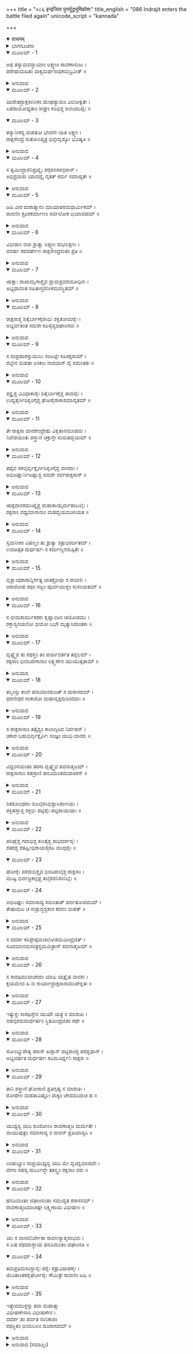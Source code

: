 +++
title = "०८६ इन्द्रजिता पुनर्युद्धभूमिप्रवेशः"
title_english = "086 Indrajit enters the battle filed again"
unicode_script = "kannada"

+++
<details open><summary>वाचनम्</summary>

<div class="audioEmbed"  caption="श्रीराम-हरिसीताराममूर्ति-घनपाठिभ्यां वचनम्" src="https://archive.org/download/Ramayana-recitation-Sriram-harisItArAmamUrti-Ghanapaati-v2/Kanda_6/Kanda_6_YK-086-Indrajit_enters_the_battle-filed_again_0.mp3"></div>
</details>



<details><summary>ಭಾಗಸೂಚನಾ</summary>

ವಾನರ-ರಾಕ್ಷಸರ ಯುದ್ಧ, ಹನುಮಂತನಿಂದ ರಾಕ್ಷಸರ ಸಂಹಾರ, ಹನುಮಂತನು ಇಂದ್ರಜಿತುವನ್ನು ದ್ವಂದ್ವಯುದ್ಧಕ್ಕಾಗಿ ಆಹ್ವಾನ
</details>

<details open><summary>ಮೂಲಮ್ - 1</summary>

ಅಥ ತಸ್ಯಾಮವಸ್ಥಾಯಾಂ ಲಕ್ಷ್ಮಣಂ ರಾವಣಾನುಜಃ ।  
ಪರೇಷಾಮಹಿತಂ ವಾಕ್ಯಮರ್ಥಸಾಧಕಮಬ್ರವೀತ್ ॥
</details>

<details><summary>ಅನುವಾದ</summary>

ಆ ಸಮಯದಲ್ಲಿ ವಿಭೀಷಣನು ಶತ್ರುಗಳಿಗೆ ಅಹಿತಕರವಾದ ಹಾಗೂ ಲಕ್ಷ್ಮಣನ ಅರ್ಥಸಿದ್ಧಿಗೆ ಕಾರಣವಾದ ಮಾತನ್ನು ಹೇಳಿದನು.॥1॥
</details>

<details open><summary>ಮೂಲಮ್ - 2</summary>

ಯದೇತದ್ರಾಕ್ಷಸಾನೀಕಂ ಮೇಘಶ್ಯಾಮಂ ವಿಲೋಕ್ಯತೇ ।  
ಏತದಾಯೋಧ್ಯತಾಂ ಶೀಘ್ರಂ ಕಪಿಭಿಶ್ಚ ಶಿಲಾಯುಧೈಃ ॥
</details>

<details open><summary>ಮೂಲಮ್ - 3</summary>

ತಸ್ಯಾನೀಕಸ್ಯ ಮಹತೋ ಭೇದನೇ ಯತ ಲಕ್ಷ್ಮಣ ।  
ರಾಕ್ಷಸೇಂದ್ರ ಸುತೋಽಪ್ಯತ್ರ ಭಿನ್ನೇದೃಶ್ಯೋ ಭವಿಷ್ಯತಿ ॥
</details>

<details><summary>ಅನುವಾದ</summary>

ಲಕ್ಷ್ಮಣ! ಕಪ್ಪಾದ ಮೋಡಗಳಂತೆ ಎದುರಿಗೆ ಕಾಣುವ ರಾಕ್ಷಸರ ಸೈನ್ಯದೊಂದಿಗೆ ಶಿಲಾರೂಪೀ ಆಯುಧ ಧರಿಸಿದ ವಾನರವೀರರು ಶೀಘ್ರವಾಗಿ ಯುದ್ಧ ಮಾಡಲಿ ಮತ್ತು ನೀನೂ ಈ ವಿಶಾಲವಾಹಿನಿಯ ವ್ಯೆಹವನ್ನು ಭೇದಿಸುವ ಪ್ರಯತ್ನಮಾಡು. ಅದನ್ನು ಭೇದಿಸಿದಾಗಲೇ ಇಂದ್ರಜಿತು ನಮಗೆ ಕಾಣಿಸುವನು.॥2-3॥
</details>

<details open><summary>ಮೂಲಮ್ - 4</summary>

ಸ ತ್ವಮಿಂದ್ರಾಶನಿಪ್ರಖ್ಯೈಃ ಶರೈರವಕಿರನ್ಪರಾನ್ ।  
ಅಭಿದ್ರವಾಶು ಯಾವದ್ವೈ ನೈತತ್ ಕರ್ಮ ಸಮಾಪ್ಯತೇ ॥
</details>

<details><summary>ಅನುವಾದ</summary>

ಆದ್ದರಿಂದ ನೀನು ಈ ಹೋಮಕಾರ್ಯ ಮುಗಿಯುವ ಮೊದಲೇ ವಜ್ರದಂತಹ ಬಾಣಗಳ ಮಳೆಯನ್ನು ಸುರಿಸುತ್ತಾ ಶತ್ರುಗಳ ಮೇಲೆ ಆಕ್ರಮಣ ಮಾಡು.॥4॥
</details>

<details open><summary>ಮೂಲಮ್ - 5</summary>

ಜಹಿ ವೀರ ದುರಾತ್ಮಾನಂ ಮಾಯಾಪರಮಧಾರ್ಮಿಕಮ್ ।  
ರಾವಣಿಂ ಕ್ರೂರಕರ್ಮಾಣಂ ಸರ್ವಲೋಕ ಭಯಾವಹಮ್ ॥
</details>

<details><summary>ಅನುವಾದ</summary>

ವೀರನೇ! ಈ ದುರಾತ್ಮ ರಾವಣಕುಮಾರನು ಭಾರೀ ಮಾಯಾವಿಯೂ, ಅಧರ್ಮಿಯೂ, ಕ್ರೂರಕರ್ಮ ಮಾಡುವವನೂ, ಸರ್ವ ಲೋಕಗಳಿಗೆ ಭಯಂಕರನೂ ಆಗಿದ್ದಾನೆ. ಆದ್ದರಿಂದ ಇವನನ್ನು ವಧಿಸು.॥5॥
</details>

<details open><summary>ಮೂಲಮ್ - 6</summary>

ವಿಭೀಷಣ ವಚಃ ಶ್ರುತ್ವಾ ಲಕ್ಷ್ಮಣಃ ಶುಭಲಕ್ಷಣಃ ।  
ವವರ್ಷ ಶರವರ್ಷೇಣ ರಾಕ್ಷಸೇಂದ್ರಸುತಂ ಪ್ರತಿ ॥
</details>

<details><summary>ಅನುವಾದ</summary>

ವಿಭೀಷಣನ ಮಾತನ್ನು ಕೇಳಿ ಶುಭಲಕ್ಷ ಸಂಪನ್ನ ಲಕ್ಷ್ಮಣನು ರಾಕ್ಷಸರಾಜನ ಪುತ್ರನನ್ನು ಗುರಿಯಿಟ್ಟು ಬಾಣಗಳ ವರ್ಷವನ್ನು ಪ್ರಾರಂಭಿಸಿದನು.॥6॥
</details>

<details open><summary>ಮೂಲಮ್ - 7</summary>

ಋಕ್ಷಾಃ ಶಾಖಾಮೃಗಾಶ್ಚೈವ ದ್ರುಮಪ್ರವರಯೋಧಿನಃ ।  
ಅಭ್ಯಧಾವಂತ  ಸಹಿತಾಸ್ತದನೀಕಮವಸ್ಥಿತಮ್ ॥
</details>

<details><summary>ಅನುವಾದ</summary>

ಜೊತೆಗೆ ದೊಡ್ಡ ದೊಡ್ಡ ವೃಕ್ಷವನ್ನೆತ್ತಿಕೊಂಡ ವಾನರರೂ ಹಾಗೂ ಕರಡಿಗಳೂ ಅಲ್ಲಿ ನಿಂತಿರುವ ರಾಕ್ಷಸ ಸೈನ್ಯದ ಮೇಲೆ ಒಟ್ಟಿಗೆ ಆಕ್ರಮಿಸಿದರು.॥7॥
</details>

<details open><summary>ಮೂಲಮ್ - 8</summary>

ರಾಕ್ಷಸಾಶ್ಚ ಶಿತೈರ್ಬಾಣೈರಸಿಭಿಃ ಶಕ್ತಿತೋಮರೈಃ ।  
ಅಭ್ಯರ್ವತಂತ ಸಮರೇ ಕಪಿಸೈನ್ಯಜಿಘಾಂಸವಃ ॥
</details>

<details><summary>ಅನುವಾದ</summary>

ಅತ್ತಕಡೆಯಿಂದ ರಾಕ್ಷಸರೂ ವಾನರ ಸೈನ್ಯವನ್ನು ನಾಶಮಾಡುವ ಇಚ್ಛೆಯಿಂದ ಯುದ್ಧದಲ್ಲಿ ಹರಿತವಾದ ಬಾಣಗಳಿಂದ, ಖಡ್ಗಗಳಿಂದ, ಶಕ್ತಿ-ತೋಮರಗಳಿಂದ ಪ್ರಹಾರ ಮಾಡುತ್ತಾ ಎದುರಿಸುತ್ತಿದ್ದರು.॥8॥
</details>

<details open><summary>ಮೂಲಮ್ - 9</summary>

ಸ ಸಂಪ್ರಹಾರಸ್ತುಮುಲಃ ಸಂಜಜ್ಞೇ ಕಪಿರಕ್ಷಸಾಮ್ ।  
ಶಬ್ದೇನ ಮಹತಾ ಲಂಕಾಂ ನಾದಯನ್ ವೈ ಸಮಂತತಃ ॥
</details>

<details><summary>ಅನುವಾದ</summary>

ಹೀಗೆ ವಾನರರಿಗೂ, ರಾಕ್ಷಸರಿಗೂ, ಘನಘೋರ ಸಂಗ್ರಾಮ ನಡೆಯತೊಡಗಿತು. ಅದರ ಮಹಾ ಕೋಲಾಹಲವು ಇಡೀ ಲಂಕೆಯ ಎಲ್ಲೆಡೆ ಪ್ರತಿಧ್ವನಿಸಿತು.॥9॥
</details>

<details open><summary>ಮೂಲಮ್ - 10</summary>

ಶಸ್ತ್ರೈಶ್ಚ ವಿವಿಧಾಕಾರೈಃ ಶಿತೈರ್ಬಾಣೈಶ್ಚ ಪಾದಪೈಃ ।  
ಉದ್ಯತೈರ್ಗಿರಿಶೃಂಗೈಶ್ಚ ಘೋರೈರಾಕಾಶಮಾವೃತಮ್ ॥
</details>

<details><summary>ಅನುವಾದ</summary>

ನಾನಾ ಪ್ರಕಾರದ ಶಸ್ತ್ರಗಳಿಂದ, ಹರಿತವಾದ ಬಾಣಗಳಿಂದ, ಎಸೆದಿರುವ ವೃಕ್ಷಗಳಿಂದ, ಭಯಾನಕ ಪರ್ವತಗಳಿಂದ ಅಲ್ಲಿಯ ಆಕಾಶ ತುಂಬಿಹೋಯಿತು.॥10॥
</details>

<details open><summary>ಮೂಲಮ್ - 11</summary>

ತೇ ರಾಕ್ಷಸಾ ವಾನರೇಂದ್ರೇಷು ವಿಕೃತಾನನಬಾಹವಃ ।  
ನಿವೇಶಯಂತಃ ಶಸ್ತ್ರಾಣಿ ಚಕ್ರುಸ್ತೇ ಸುಮಹದ್ಭಯಮ್ ॥
</details>

<details><summary>ಅನುವಾದ</summary>

ವಿಕಟಮುಖ-ಬಾಹುಗಳುಳ್ಳ ರಾಕ್ಷಸರು ವಾನರ ಯೂಥಪತಿಗಳ ಮೇಲೆ ನಾನಾ ರೀತಿಯ ಶಸ್ತ್ರಗಳನ್ನು ಪ್ರಹರಿಸುತ್ತಾ ಅವರಿಗೆ ಮಹಾ ಭಯವನ್ನು ತಂದೊಡ್ಡಿತು.॥11॥
</details>

<details open><summary>ಮೂಲಮ್ - 12</summary>

ತಥೈವ ಸಕಲೈರ್ವೃಕ್ಷೈರ್ಗಿರಿಶೃಂಗೈಶ್ಚ  ವಾನರಾಃ ।  
ಅಭಿಜಘ್ನುರ್ನಿಜಘ್ನುಶ್ಚ ಸಮರೇ  ಸರ್ವರಾಕ್ಷಸಾನ್ ॥
</details>

<details><summary>ಅನುವಾದ</summary>

ಹಾಗೆಯೇ ವಾನರರೂ ಸಮರಾಂಗಣದಲ್ಲಿ ವೃಕ್ಷಗಳಿಂದ ಮತ್ತು ಪರ್ವತ ಶಿಖರಗಳಿಂದ ಸಮಸ್ತ ರಾಕ್ಷಸರನ್ನು ಕೊಲ್ಲ ತೊಡಗಿದರು.॥12॥
</details>

<details open><summary>ಮೂಲಮ್ - 13</summary>

ಋಕ್ಷವಾನರಮುಖ್ಯೈಶ್ಚ ಮಹಾಕಾಯೈರ್ಮಹಾಬಲೈಃ ।  
ರಕ್ಷಸಾಂ ವಧ್ಯಮಾನಾನಾಂ ಮಹದ್ಭಯಮಜಾಯತ ॥
</details>

<details><summary>ಅನುವಾದ</summary>

ಮುಖ್ಯ ಮುಖ್ಯ ಮಹಾಕಾಯ ಮಹಾಬಲಿ ಕರಡಿಗಳು ಮತ್ತು ವಾನರರು ಕಾದಾಡುತ್ತಿ ರುವಾಗ ರಾಕ್ಷಸರಿಗೆ ಮಹಾಭಯ ಆವರಿಸಿತು.॥13॥
</details>

<details open><summary>ಮೂಲಮ್ - 14</summary>

ಸ್ವಮನೀಕಂ ವಿಷಣ್ಣಂ ತು ಶ್ರುತ್ವಾ ಶತ್ರುಭಿರರ್ದಿತಮ್ ।  
ಉದತಿಷ್ಠತ ದುರ್ಧರ್ಷಃ ಸ ಕರ್ಮಣ್ಯನನುಷ್ಠಿತೇ ॥
</details>

<details><summary>ಅನುವಾದ</summary>

ಇಂದ್ರಜಿತು ಭಾರೀ ದುರ್ಧರ್ಷವೀರನಾಗಿದ್ದನು. ತನ್ನ ಸೈನ್ಯವು ಶತ್ರುಗಳಿಂದ ಪೀಡಿತವಾಗಿ ದುಃಖಿತವಾಗಿರುವುದನ್ನು ಕೇಳಿದಾಗ ಅವನು ಅನುಷ್ಠಾನ ಮುಗಿಯುವ ಮೊದಲೇ ಅವನು ಯುದ್ಧಕ್ಕಾಗಿ ಎದ್ದು ನಿಂತನು.॥14॥
</details>

<details open><summary>ಮೂಲಮ್ - 15</summary>

ವೃಕ್ಷಾಂಧಕಾರಾನ್ನಿರ್ಗತ್ಯ ಜಾತಕ್ರೋಧಃ ಸ ರಾವಣಿಃ ।  
ಆರುರೋಹ ರಥಂ ಸಜ್ಜಂ ಪೂರ್ವಯುಕ್ತಂ ಸುಸಂಯತಮ್ ॥
</details>

<details><summary>ಅನುವಾದ</summary>

ಆಗ ಅವನು ಅತ್ಯಂತ ಕ್ರೋಧಗೊಂಡಿದ್ದನು. ಅವನು ವೃಕ್ಷಗಳ ಅಂಧಕಾರದಿಂದ ಹೊರಬಂದು ಒಂದು ಸುಸಜ್ಜಿತ ಮೊದಲೇ ಸಿದ್ಧಪಡಿಸಿದ್ದ, ಬಹಳ ಸುದೃಢವಾದ ರಥಾರೂಢನಾದನು.॥15॥
</details>

<details open><summary>ಮೂಲಮ್ - 16</summary>

ಸ ಭೀಮಕಾರ್ಮುಕಶರಃ ಕೃಷ್ಣಾಂಜನ ಚಯೋಪಮಃ ।  
ರಕ್ತಾಸ್ಯನಯನೋ ಭೀಮೋ ಬಭೌ ಮೃತ್ಯುರಿವಾಂತಕಃ ॥
</details>

<details><summary>ಅನುವಾದ</summary>

ಕೈಯಲ್ಲಿ ಭಯಂಕರ ಧನುಸ್ಸನ್ನು ಧರಿಸಿದ ಇಂದ್ರಜಿತು ಕಾಡಿಗೆಯ ಬೆಟ್ಟದಂತೆ ಕಂಡುಬರುತ್ತಿದ್ದನು. ಆ ಭಯಂಕರ ರಾಕ್ಷಸನ ಕಣ್ಣು-ಮುಖ ಕೆಂಪಾಗಿದ್ದು, ವಿನಾಶಕಾರೀ ಮೃತ್ಯು ವಿನಂತೆ ಕಂಡುಬರುತ್ತಿದ್ದನು.॥16॥
</details>

<details open><summary>ಮೂಲಮ್ - 17</summary>

ದೃಷ್ಟ್ವೈವ ತು ರಥಸ್ಥಂ ತಂ ಪರ್ಯವರ್ತತ ತದ್ಬಲಮ್ ।  
ರಕ್ಷಸಾಂ ಭೀಮವೇಗಾನಾಂ ಲಕ್ಷ್ಮಣೇನ ಯುಯುತ್ಸತಾಮ್ ॥
</details>

<details><summary>ಅನುವಾದ</summary>

ಇಂದ್ರಜಿತನು ರಥದಲ್ಲಿ ಕುಳಿತಿರುವನೆಂದು ನೋಡುತ್ತಲೇ ಲಕ್ಷ್ಮಣನೊಂದಿಗೆ ಯುದ್ಧದ ಇಚ್ಛೆಯುಳ್ಳ ಭಯಂಕರ ವೇಗಶಾಲಿ ರಾಕ್ಷಸರ ಸೈನ್ಯವು ಅವನ ಸುತ್ತಲೂ ಬಂದು ನಿಂತುಕೊಂಡಿತು.॥17॥
</details>

<details open><summary>ಮೂಲಮ್ - 18</summary>

ತಸ್ಮಿಂಸ್ತು ಕಾಲೇ ಹನುಮಾನರುಜತ್ ಸ ದುರಾಸದಮ್ ।  
ಧರಣೀಧರ ಸಂಕಾಶೋ ಮಹಾವೃಕ್ಷಮರಿಂದಮಃ ॥
</details>

<details><summary>ಅನುವಾದ</summary>

ಆಗ ಶತ್ರುದಮನನಾದ ಪರ್ವತಾಕಾರ ವಿಶಾಲಕಾಯ ಹನುಮಂತನು ಕೀಳಲು, ಪುಡಿಮಾಡಲು ಅತಿ ಕಷ್ಟಕರವಾದ ಬಹಳ ದೊಡ್ಡ ವೃಕ್ಷವನ್ನು ಕಿತ್ತುಕೊಂಡನು.॥18॥
</details>

<details open><summary>ಮೂಲಮ್ - 19</summary>

ಸ ರಾಕ್ಷಸಾನಾಂ ತತ್ಸೈನ್ಯಂ ಕಾಲಾಗ್ನಿರಿವ ನಿರ್ದಹನ್ ।  
ಚಕಾರ ಬಹುಭಿರ್ವೃಕ್ಷೈರ್ನಿಃ ಸಂಜ್ಞಂ ಯುಧಿ ವಾನರಃ ॥
</details>

<details><summary>ಅನುವಾದ</summary>

ಮತ್ತೆ ಆ ವಾನರ ವೀರನು ಪ್ರಳಯಾಗ್ನಿಯಂತೆ ಪ್ರಜ್ವಲಿತನಾಗಿ, ರಣರಂಗದಲ್ಲಿ ರಾಕ್ಷಸರ ಆ ಸೈನ್ಯವನ್ನು ದಗ್ಧಗೊಳಿಸುತ್ತಾ ಅಸಂಖ್ಯ ವೃಕ್ಷಗಳ ಹೊಡೆತದಿಂದ ನಿಶ್ಚೇಷ್ಟಿತಗೊಳಿಸಿದನು.॥19॥
</details>

<details open><summary>ಮೂಲಮ್ - 20</summary>

ವಿಧ್ವಂಸಯಂತಂ ತರಸಾ ದೃಷ್ಟ್ವೈವ ಪವನಾತ್ಮಜಮ್ ।  
ರಾಕ್ಷಸಾನಾಂ ಸಹಸ್ರಾಣಿ  ಹನೂಮಂತಮವಾಕಿರನ್ ॥
</details>

<details><summary>ಅನುವಾದ</summary>

ಪವನ ಕುಮಾರನು ವೇಗವಾಗಿ ರಾಕ್ಷಸ ಸೈನ್ಯವನ್ನು ವಿಧ್ವಂಸಗೊಳಿಸುತ್ತಿರುವುದನ್ನು ನೋಡುತ್ತಲೇ ಸಾವಿರಾರು ರಾಕ್ಷಸರು ಅವನ ಮೇಲೆ ಅಸ್ತ್ರ-ಶಸ್ತ್ರಗಳನ್ನು ಮಳೆಗರೆದರು.॥20॥
</details>

<details open><summary>ಮೂಲಮ್ - 21</summary>

ಶಿತಶೂಲಧರಾಃ ಶೂಲೈರಸಿಭಿಶ್ಚಾಸಿಪಾಣಯಃ ।  
ಶಕ್ತಿಹಸ್ತಾಶ್ಚ ಶಕ್ತಿಭಿಃ ಪಟ್ಟಿಶೈಃ ಪಟ್ಟಿಶಾಯುಧಾಃ ॥
</details>

<details><summary>ಅನುವಾದ</summary>

ಹೊಳೆಯುತ್ತಿರುವ ಶೂಲಗಳಿಂದ, ಖಡ್ಗಗಳಿಂದ, ಶಕ್ತಿಗಳಿಂದ, ಪಟ್ಟಿಶಗಳಿಂದ ರಾಕ್ಷಸರು ಅವನ ಮೇಲೆ ಪ್ರಹಾರ ಮಾಡುತ್ತಿದ್ದರು.॥21॥
</details>

<details open><summary>ಮೂಲಮ್ - 22</summary>

ಪರಿಘೈಶ್ಚ ಗದಾಭಿಶ್ಚ ಕುಂತೈಶ್ಚ ಶುಭದರ್ಶನೈಃ ।  
ಶತಶಶ್ಚ ಶತಘ್ನೀಭಿರಾಯಸೈರಪಿ  ಮುದ್ಗರೈಃ ॥
</details>

<details open><summary>ಮೂಲಮ್ - 23</summary>

ಘೋರೈಃ ಪರಶುಭಿಶ್ಚೈವ  ಭಿಂದಿಪಾಲೈಶ್ಚ  ರಾಕ್ಷಸಾಃ ।  
ಮುಷ್ಟಿ ಭಿರ್ವಜ್ರಕಲ್ಪೈಶ್ಚ  ತಲೈರಶನಿಸಂನಿಭೈಃ ॥
</details>

<details open><summary>ಮೂಲಮ್ - 24</summary>

ಅಭಿಜಘ್ನುಃ ಸಮಾಸಾದ್ಯ ಸಮಂತಾತ್ ಪರ್ವತೋಪಮಮ್ ।  
ತೇಷಾಮಪಿ ಚ ಸಂಕ್ರುದ್ಧಶ್ಚಕಾರ ಕದನಂ ಮಹತ್ ॥
</details>

<details><summary>ಅನುವಾದ</summary>

ಅನೇಕ ಪರಿಘಗಳಿಂದ, ಗದೆಗಳಿಂದ, ಭಲ್ಲೆಗಳಿಂದ, ನೂರಾರು ಶತಘ್ನಿಗಳಿಂದ ಲೋಹ ಮುದ್ಗರಗಳಿಂದ ಭಯಾನಕ ಗಂಡುಕೊಡಲಿಗಳಿಂದ, ಭಿಂದಿಪಾಲಗಳಿಂದ, ವಜ್ರಸದೃಶ ಮುಷ್ಟಿಗಳಿಂದ, ಸಿಡಿಲಿನಂತಹ ಅಂಗೈ ಏಟುಗಳಿಂದ ಸಮಸ್ತ ರಾಕ್ಷಸರು ಹತ್ತಿರ ಬಂದು ಸುತ್ತಲಿನಿಂದ ಪರ್ವತಾಕಾರ ಹನುಮಂತನ ಮೇಲೆ ಪ್ರಹಾರ ಮಾಡತೊಡಗಿದರು. ಮಾರುತಿಯು ಕುಪಿತನಾಗಿ ಅವರೆಲ್ಲರನ್ನು ಸಂಹರಿಸಿಬಿಟ್ಟನು.॥22-24॥
</details>

<details open><summary>ಮೂಲಮ್ - 25</summary>

ಸ ದದರ್ಶ ಕಪಿಶ್ರೇಷ್ಠಮಚಲೋಪಮಮಿಂದ್ರಜಿತ್ ।  
ಸೂದಮಾನಮಸಂತ್ರಸ್ತಮಮಿತ್ರಾನ್ ಪವನಾತ್ಮಜಮ್ ॥
</details>

<details><summary>ಅನುವಾದ</summary>

ಕಪಿವರ ಪವನಕುಮಾರ ಹನುಮಂತನು ಪರ್ವತದಂತೆ ಅಚಲನಾಗಿ ನಿಃಶಂಕಭಾವದಿಂದ ತನ್ನ ಶತ್ರು ಗಳನ್ನು ಸಂಹರಿಸುವುದನ್ನು ಇಂದ್ರಜಿತು ನೋಡಿದನು.॥25॥
</details>

<details open><summary>ಮೂಲಮ್ - 26</summary>

ಸ ಸಾರಥಿಮುವಾಚೇದಂ ಯಾಹಿ ಯತ್ರೈಷ ವಾನರಃ ।  
ಕ್ಷಯಮೇವ ಹಿ ನಃ ಕುರ್ಯಾದ್ರಾಕ್ಷಸಾನಾಮುಪೇಕ್ಷಿತಃ ॥
</details>

<details><summary>ಅನುವಾದ</summary>

ಆಗ ತನ್ನ ಸಾರಥಿಯಲ್ಲಿ ಈ ವಾನರನು ಯುದ್ಧ ಮಾಡುವಲ್ಲಿಗೆ ನಡೆ, ಎಂದು ಹೇಳಿದನು. ಇವನನ್ನು ಉಪೇಕ್ಷೆಮಾಡಿದರೆ ಇವನು ನಮ್ಮೆಲ್ಲ ರಾಕ್ಷಸರ ವಿನಾಶಮಾಡಿಬಿಡುವನು.॥26॥
</details>

<details open><summary>ಮೂಲಮ್ - 27</summary>

ಇತ್ಯುಕ್ತಃ ಸಾರಥಿಸ್ತೇನ ಯಯೌ ಯತ್ರ ಸ ಮಾರುತಿಃ ।  
ವಹನ್ಪರಮದುರ್ಧರ್ಷಂ ಸ್ಥಿತಮಿಂದ್ರಜಿತಂ ರಥೇ ॥
</details>

<details><summary>ಅನುವಾದ</summary>

ಹೀಗೆ ಹೇಳಿದಾಗ ಸಾರಥಿಯು ಅತ್ಯಂತ ದುರ್ಜಯ ವೀರ ಇಂದ್ರಜಿತುವನ್ನು ಪವನಕುಮಾರ ಹನುಮಂತನು ವಿರಾಜಿಸುತ್ತಿದ್ದಲ್ಲಿಗೆ ಕೊಂಡುಹೋದನು.॥27॥
</details>

<details open><summary>ಮೂಲಮ್ - 28</summary>

ಸೋಽಭ್ಯುಪೇತ್ಯ ಶರಾನ್ ಖಡ್ಗಾನ್ ಪಟ್ಟಿಶಾಂಶ್ಚ ಪರಶ್ವಧಾನ್ ।  
ಅಭ್ಯವರ್ಷತ ದುರ್ಧರ್ಷಃ ಕಪಿಮೂರ್ಧ್ನನಿ ರಾಕ್ಷಸಃ ॥
</details>

<details><summary>ಅನುವಾದ</summary>

ಅಲ್ಲಿಗೆ ಹೋಗುತ್ತಲೇ ಆ ದುರ್ಜಯ ರಾಕ್ಷಸನು ಹನುಮಂತನ ಮಸ್ತಕದಲ್ಲಿ ಬಾಣಗಳಿಂದ, ಖಡ್ಗಗಳಿಂದ, ಪಟ್ಟಿಶಗಳಿಂದ, ಕೊಡಲಿಗಳಿಂದ ಮಳೆಗರೆಯಲು ಪ್ರಾರಂಭಿಸಿದನು.॥28॥
</details>

<details open><summary>ಮೂಲಮ್ - 29</summary>

ತಾನಿ ಶಸ್ತ್ರಾಣಿ ಘೋರಾಣಿ ಪ್ರತಿಗೃಹ್ಯ ಸ ಮಾರುತಿಃ ।  
ರೋಷೇಣ ಮಹತಾವಿಷ್ಣೋ ವಾಕ್ಯಂ ಚೇದಮುವಾಚ ಹ ॥
</details>

<details><summary>ಅನುವಾದ</summary>

ಆ ಭಯಾನಕ ಶಸ್ತ್ರಗಳು ತನ್ನ ಶರೀರದ ಮೇಲೆ ಬೀಳುವುದನ್ನು ನೋಡಿ ಹನುಮಂತನು ಮಹಾರೋಷಗೊಂಡು, ಹೀಗೆ ಹೇಳಿದನು.॥29॥
</details>

<details open><summary>ಮೂಲಮ್ - 30</summary>

ಯುಧ್ಯಸ್ವ ಯದಿ ಶೂರೋಽಸಿ ರಾವಣಾತ್ಮಜ ದುರ್ಮತೇ ।  
ವಾಯುಪುತ್ರಂ ಸಮಾಸಾದ್ಯ ನ ಜೀವನ್ ಪ್ರತಿಯಾಸ್ಯಸಿ ॥
</details>

<details><summary>ಅನುವಾದ</summary>

ದುರ್ಬುದ್ಧಿ ರಾವಣಕುಮಾರನೇ! ನೀನು ದೊಡ್ಡ ಶೂರನಾಗಿದ್ದರೆ ಬಾ, ನನ್ನೊಡನೆ ಮಲ್ಲಯುದ್ಧ ಮಾಡು. ಈ ವಾಯುಪುತ್ರನೊಂದಿಗೆ ಸೆಣಸಾಡಿ ಬದುಕಿ ಹೋಗಲಾರೆ.॥30॥
</details>

<details open><summary>ಮೂಲಮ್ - 31</summary>

ಬಾಹುಭ್ಯಾಂ ಸಂಪ್ರಯುಧ್ಯಸ್ವ ಯದಿ ಮೇ ದ್ವಂದ್ವಮಾಹವೇ ।  
ವೇಗಂ ಸಹಸ್ವ ದುರ್ಬುದ್ಧೇ ತತಸ್ತ್ವಂ ರಕ್ಷಸಾಂ ವರಃ ॥
</details>

<details><summary>ಅನುವಾದ</summary>

ದುರ್ಮತಿಯೇ! ನಿನ್ನ ಭುಜಗಳಿಂದ ನನ್ನೊಡನೆ ಯುದ್ಧ ಮಾಡು. ಈ ಬಾಹುಯುದ್ಧದಲ್ಲಿ ನನ್ನ ವೇಗವನ್ನು ಸಹಿಸಿದೆ ಯಾದರೆ ನಿನ್ನನ್ನು ರಾಕ್ಷಸರಲ್ಲಿ ಶ್ರೇಷ್ಠನೆಂದು ತಿಳಿಯುವೆನು.॥31॥
</details>

<details open><summary>ಮೂಲಮ್ - 32</summary>

ಹನೂಮಂತಂ ಜಿಘಾಂಸಂತಂ ಸಮುದ್ಯತ ಶರಾಸನಮ್ ।  
ರಾವಣಾತ್ಮಜಮಾಚಷ್ಟೇ ಲಕ್ಷ್ಮಣಾಯ ವಿಭೀಷಣಃ ॥
</details>

<details><summary>ಅನುವಾದ</summary>

ರಾವಣಕುಮಾರ ಇಂದ್ರಜಿತು ಧನಸ್ಸು ಎತ್ತಿ ಹನುಮಂತನನ್ನು ವಧಿಸಲು ಬಯಸುತ್ತಿದ್ದಾನೆ. ಈ ಸ್ಥಿತಿಯಲ್ಲಿ ವಿಭೀಷಣನು ಲಕ್ಷ್ಮಣನಿಗೆ ಅವನ ಪರಿಚಯವನ್ನು ಮಾಡಿದನು.॥32॥
</details>

<details open><summary>ಮೂಲಮ್ - 33</summary>

ಯಃ ಸ ವಾಸವನಿರ್ಜೇತಾ ರಾವಣಸ್ಯಾತ್ಮಸಂಭವಃ ।  
ಸ ಏಷ ರಥಮಾಸ್ಥಾಯ ಹನೂಮಂತಂ ಜಿಘಾಂಸತಿ ॥
</details>

<details open><summary>ಮೂಲಮ್ - 34</summary>

ತಮಪ್ರತಿಮಸಂಸ್ಥಾನೈಃ ಶರೈಃ ಶತ್ರುವಿದಾರಣೈಃ ।  
ಜೀವಿತಾಂತಕರೈರ್ಘೋರೈಃ ಸೌಮಿತ್ರೇ ರಾವಣಿಂ ಜಹಿ ॥
</details>

<details><summary>ಅನುವಾದ</summary>

ಸುಮಿತ್ರಾನಂದನ! ಇಂದ್ರನನ್ನು ಗೆದ್ದಿರುವ ರಾವಣನ ಪುತ್ರನೇ ರಥದಲ್ಲಿ ಕುಳಿತು ಹನುಮಂತನನ್ನು ವಧಿಸಲು ಇಚ್ಛಿಸುತ್ತಿದ್ದಾನೆ. ಆದ್ದರಿಂದ ನೀನು ಶತ್ರುಗಳನ್ನು ವಿದಾರಣಗೊಳಿಸುವ, ಅನುಪಮ ಆಕಾರಪ್ರಕಾರಗಳಿಂದ ಕೂಡಿದ, ಪ್ರಾಣಾಂತಕಾರೀ ಭಯಂಕರ ಬಾಣಗಳಿಂದ ಈ ರಾವಣಿಯನ್ನು ಕೊಂದುಬಿಡು.॥33-34॥
</details>

<details open><summary>ಮೂಲಮ್ - 35</summary>

ಇತ್ಯೇವಮುಕ್ತಸ್ತು ತದಾ ಮಹಾತ್ಮಾ  
ವಿಭೀಷಣೇನಾರಿ ವಿಭೀಷಣೇನ ।  
ದದರ್ಶ ತಂ ಪರ್ವತ ಸಂನಿಕಾಶಂ  
ರಥಸ್ಥಿತಂ ಭೀಮಬಲಂ ದೂರಾಸದಮ್ ॥
</details>

<details><summary>ಅನುವಾದ</summary>

ಶತ್ರು ಗಳನ್ನು ಭಯಗೊಳಿಸುವ ವಿಭೀಷಣನು ಹೀಗೆ ಹೇಳಿದಾಗ ಮಹಾತ್ಮಾ ಲಕ್ಷ್ಮಣನು ರಥದಲ್ಲಿ ಕುಳಿತಿರುವ ಆ ಭಯಂಕರ ಬಲಶಾಲೀ ಪರ್ವತಾಕಾರ ದುರ್ಜಯ ರಾಕ್ಷಸನನ್ನು ನೋಡಿದನು.॥3.॥
</details>

<details><summary>ಅನುವಾದ (ಸಮಾಪ್ತಿಃ)</summary>

ಶ್ರೀವಾಲ್ಮೀಕಿ ವಿರಚಿತ ಆರ್ಷರಾಮಾಯಣ ಆದಿಕಾವ್ಯದ ಯುದ್ಧಕಾಂಡದಲ್ಲಿ ಎಂಭತ್ತಾರನೆಯ ಸರ್ಗ ಪೂರ್ಣವಾಯಿತು.॥86॥
</details>
